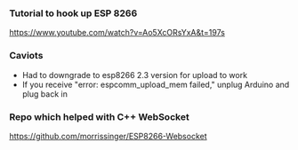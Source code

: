 ### Tutorial to hook up ESP 8266

https://www.youtube.com/watch?v=Ao5XcORsYxA&t=197s

### Caviots

- Had to downgrade to esp8266 2.3 version for upload to work
- If you receive "error: espcomm_upload_mem failed," unplug Arduino and plug back in

### Repo which helped with C++ WebSocket

https://github.com/morrissinger/ESP8266-Websocket
